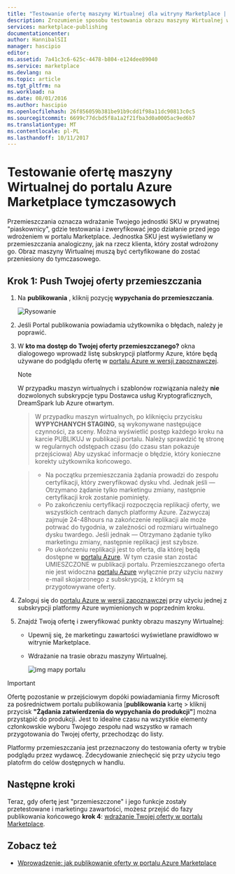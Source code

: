 ```yaml
---
title: "Testowanie ofertę maszyny Wirtualnej dla witryny Marketplace | Dokumentacja firmy Microsoft"
description: Zrozumienie sposobu testowania obrazu maszyny Wirtualnej w portalu Azure Marketplace.
services: marketplace-publishing
documentationcenter: 
author: HannibalSII
manager: hascipio
editor: 
ms.assetid: 7a41c3c6-625c-4478-b804-e124dee89040
ms.service: marketplace
ms.devlang: na
ms.topic: article
ms.tgt_pltfrm: na
ms.workload: na
ms.date: 08/01/2016
ms.author: hascipio
ms.openlocfilehash: 26f856059b381be91b9cdd1f98a11dc90813c0c5
ms.sourcegitcommit: 6699c77dcbd5f8a1a2f21fba3d0a0005ac9ed6b7
ms.translationtype: MT
ms.contentlocale: pl-PL
ms.lasthandoff: 10/11/2017
---
```

# <a name="test-your-vm-offer-for-the-azure-marketplace-in-staging"></a>Testowanie ofertę maszyny Wirtualnej do portalu Azure Marketplace tymczasowych
Przemieszczania oznacza wdrażanie Twojego jednostki SKU w prywatnej "piaskownicy", gdzie testowania i zweryfikować jego działanie przed jego wdrożeniem w portalu Marketplace. Jednostka SKU jest wyświetlany w przemieszczania analogiczny, jak na rzecz klienta, który został wdrożony go. Obraz maszyny Wirtualnej muszą być certyfikowane do zostać przeniesiony do tymczasowego.

## <a name="step-1-push-your-offer-to-staging"></a>Krok 1: Push Twojej oferty przemieszczania
1. Na **publikowania** , kliknij pozycję **wypychania do przemieszczania**.
   
    ![Rysowanie](media/marketplace-publishing-vm-image-test-in-staging/vm-image-push-to-staging.png)
2. Jeśli Portal publikowania powiadamia użytkownika o błędach, należy je poprawić.
3. W **kto ma dostęp do Twojej oferty przemieszczanego?** okna dialogowego wprowadź listę subskrypcji platformy Azure, które będą używane do podglądu ofertę w [portalu Azure w wersji zapoznawczej](https://portal.azure.com).
   
   > [!NOTE]
   > W przypadku maszyn wirtualnych i szablonów rozwiązania należy **nie** dozwolonych subskrypcje typu Dostawca usług Kryptograficznych, DreamSpark lub Azure otwartym.
   > 
   > 

    > W przypadku maszyn wirtualnych, po kliknięciu przycisku **WYPYCHANYCH STAGING**, są wykonywane następujące czynności, za sceny. Można wyświetlić postęp każdego kroku na karcie PUBLIKUJ w publikacji portalu. Należy sprawdzić tę stronę w regularnych odstępach czasu (do czasu stan pokazuje przejściowa) Aby uzyskać informacje o błędzie, który konieczne korekty użytkownika końcowego.

    > - Na początku przemieszczania żądania prowadzi do zespołu certyfikacji, który zweryfikować dysku vhd. Jednak jeśli — Otrzymano żądanie tylko marketingu zmiany, następnie certyfikacji krok zostanie pominięty.
    > - Po zakończeniu certyfikacji rozpoczęcia replikacji oferty, we wszystkich centrach danych platformy Azure. Zazwyczaj zajmuje 24-48hours na zakończenie replikacji ale może potrwać do tygodnia, w zależności od rozmiaru wirtualnego dysku twardego. Jeśli jednak — Otrzymano żądanie tylko marketingu zmiany, następnie replikacji jest szybsze.
    > - Po ukończeniu replikacji jest to oferta, dla której będą dostępne w [portalu Azure](http:/portal.azure.com). W tym czasie stan zostać UMIESZCZONE w publikacji portalu. Przemieszczanego oferta nie jest widoczna [portalu Azure](http:/portal.azure.com) wyłącznie przy użyciu nazwy e-mail skojarzonego z subskrypcją, z którym są przygotowywane oferty.

1. Zaloguj się do [portalu Azure w wersji zapoznawczej](https://portal.azure.com) przy użyciu jednej z subskrypcji platformy Azure wymienionych w poprzednim kroku.
2. Znajdź Twoją ofertę i zweryfikować punkty obrazu maszyny Wirtualnej:
   
   * Upewnij się, że marketingu zawartości wyświetlane prawidłowo w witrynie Marketplace.
   * Wdrażanie na trasie obrazu maszyny Wirtualnej.
     
      ![img mapy portalu](media/marketplace-publishing-push-to-staging/pubportal-mapping-azure-portal.jpg)

> [!IMPORTANT]
> Ofertę pozostanie w przejściowym dopóki powiadamiania firmy Microsoft za pośrednictwem portalu publikowania [**publikowania** kartę > kliknij przycisk **"Żądania zatwierdzenia do wypychania do produkcji"**] można przystąpić do produkcji. Jest to idealne czasu na wszystkie elementy członkowskie wyboru Twojego zespołu nad wszystko w ramach przygotowania do Twojej oferty, przechodząc do listy.
> 
> Platformy przemieszczania jest przeznaczony do testowania oferty w trybie podglądu przez wydawcę. Zdecydowanie zniechęcić się przy użyciu tego platofrm do celów dostępnych w handlu.
> 
> 

## <a name="next-steps"></a>Następne kroki
Teraz, gdy ofertę jest "przemieszczone" i jego funkcje zostały przetestowane i marketingu zawartości, możesz przejść do fazy publikowania końcowego **krok 4**: [wdrażanie Twojej oferty w portalu Marketplace](marketplace-publishing-push-to-production.md).

## <a name="see-also"></a>Zobacz też
* [Wprowadzenie: jak publikowanie oferty w portalu Azure Marketplace](marketplace-publishing-getting-started.md)


